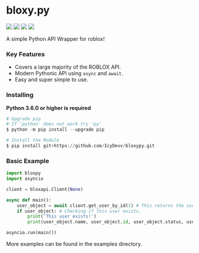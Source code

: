 # bloxy.py

![](https://img.shields.io/github/stars/IcyDevv/bloxypy) ![](https://img.shields.io/github/forks/IcyDevv/bloxypy) ![](https://img.shields.io/github/license/IcyDevv/bloxypy) ![](https://img.shields.io/github/issues/IcyDevv/bloxypy)

A simple Python API Wrapper for roblox!

### Key Features

- Covers a large majority of the ROBLOX API.
- Modern Pythonic API using `async` and `await`.
- Easy and super simple to use.

### Installing

**Python 3.6.0 or higher is required**
```py
# Upgrade pip
# If 'python' does not work try 'py'
$ python -m pip install --upgrade pip

# Install the Module
$ pip install git+https://github.com/IcyDevv/bloxypy.git
```

### Basic Example

```py
import bloxpy
import asyncio

client = bloxapi.Client(None)

async def main():
    user_object = await client.get_user_by_id(1) # This returns the user object.
    if user_object: # Checking if this user exists.
        print('This user exists!')
        print(user_object.name, user_object.id, user_object.status, user_object.about) 

asyncio.run(main())
```

More examples can be found in the examples directory.
